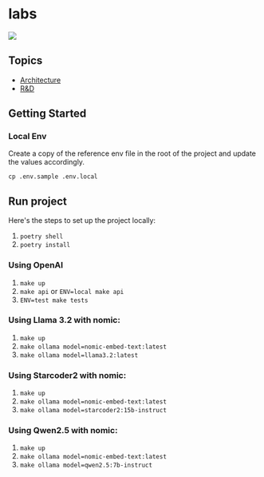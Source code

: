# labs

<img src="https://img.shields.io/badge/runtime_revolution-labs-blue" />

## Topics

- [Architecture](docs/rag.md)
- [R&D](docs/rd.md)

## Getting Started

### Local Env

Create a copy of the reference env file in the root of the project and update the values accordingly.

`cp .env.sample .env.local`

## Run project

Here's the steps to set up the project locally:

1. `poetry shell`
2. `poetry install`

### Using OpenAI

1. `make up`
2. `make api` or `ENV=local make api`
3. `ENV=test make tests`

### Using Llama 3.2 with nomic:

1. `make up`
2. `make ollama model=nomic-embed-text:latest`
3. `make ollama model=llama3.2:latest`


### Using Starcoder2 with nomic:

1. `make up`
2. `make ollama model=nomic-embed-text:latest`
3. `make ollama model=starcoder2:15b-instruct`


### Using Qwen2.5 with nomic:

1. `make up`
2. `make ollama model=nomic-embed-text:latest`
3. `make ollama model=qwen2.5:7b-instruct`
